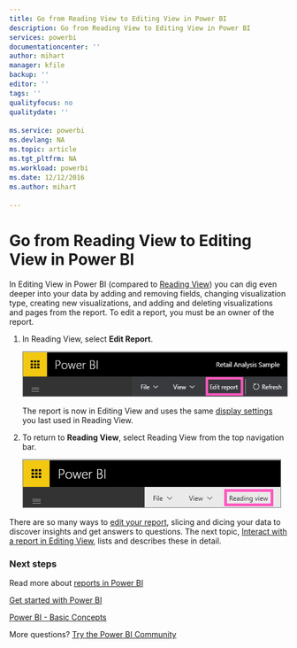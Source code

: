 ```yaml
---
title: Go from Reading View to Editing View in Power BI
description: Go from Reading View to Editing View in Power BI
services: powerbi
documentationcenter: ''
author: mihart
manager: kfile
backup: ''
editor: ''
tags: ''
qualityfocus: no
qualitydate: ''

ms.service: powerbi
ms.devlang: NA
ms.topic: article
ms.tgt_pltfrm: NA
ms.workload: powerbi
ms.date: 12/12/2016
ms.author: mihart

---
```

# Go from Reading View to Editing View in Power BI
In Editing View in Power BI (compared to [Reading View](service-interact-with-a-report-in-reading-view.md)) you can dig even deeper into your data by adding and removing fields, changing visualization type, creating new visualizations, and adding and deleting visualizations and pages from the report.  To edit a report, you must be an owner of the report.

1. In Reading View, select **Edit Report**. 
   
   ![](media/service-reading-view-and-editing-view/editreportnew.png)
   
   The report is now in Editing View and uses the same [display settings](power-bi-report-display-settings.md) you last used in Reading View.
2. To return to **Reading View**, select Reading View from the top navigation bar.
   
    ![](media/service-reading-view-and-editing-view/readingviewreturnnew.png)

There are so many ways to [edit your report](service-interact-with-a-report-in-editing-view.md), slicing and dicing your data to discover insights and get answers to questions.  The next topic, [Interact with a report in Editing View](service-interact-with-a-report-in-editing-view.md), lists and describes these in detail.

### Next steps
Read more about [reports in Power BI](service-reports.md)

[Get started with Power BI](service-get-started.md)

[Power BI - Basic Concepts](service-basic-concepts.md) 

More questions? [Try the Power BI Community](http://community.powerbi.com/) 

